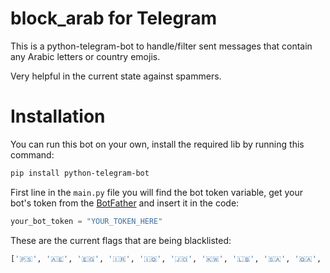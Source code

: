 # block_arab for Telegram
This is a python-telegram-bot to handle/filter sent messages that contain any Arabic letters or country emojis. 

Very helpful in the current state against spammers.

# Installation

You can run this bot on your own, install the required lib by running this command: 

```bash
pip install python-telegram-bot
```

First line in the `main.py` file you will find the bot token variable, get your bot's token from the [BotFather](https://telegram.me/botfather) and insert it in the code:

```python
your_bot_token = "YOUR_TOKEN_HERE"
```

These are the current flags that are being blacklisted:

```python
['🇵🇸', '🇦🇪', '🇪🇬', '🇮🇷', '🇮🇶', '🇯🇴', '🇰🇼', '🇱🇧', '🇸🇦', '🇶🇦', '🇸🇾', '🇾🇪']
```
